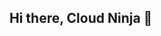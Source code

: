 ## Hi there, Cloud Ninja 👋

<!--

🙋‍♀️ This is the space for the Women Tech Series - Cloud Track
🌈 Contribution guidelines - Do the assignments on time
👩‍💻 Useful resources - https://www.cloudskillsboost.google/
😜 Fun facts - "Learning Cloud in 2023 is Like Investing in BITCOIN in 2013 
🧙 Remember, A little progress each day adds up to big results.
-->
